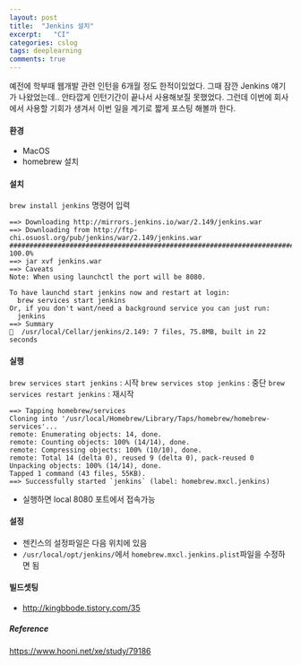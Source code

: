 ```yaml
---
layout: post
title:  "Jenkins 설치"
excerpt:   "CI"
categories: cslog
tags: deeplearning
comments: true
---
```


예전에 학부때 웹개발 관련 인턴을 6개월 정도 한적이있었다. 그때 잠깐 Jenkins 얘기가 나왔었는데.. 안타깝게 인턴기간이 끝나서 사용해보질 못했었다. 그런데 이번에 회사에서 사용할 기회가 생겨서 이번 일을 계기로 짧게 포스팅 해볼까 한다.

#### 환경
- MacOS
- homebrew 설치

#### 설치
```brew install jenkins``` 명령어 입력

```
==> Downloading http://mirrors.jenkins.io/war/2.149/jenkins.war
==> Downloading from http://ftp-chi.osuosl.org/pub/jenkins/war/2.149/jenkins.war
######################################################################## 100.0%
==> jar xvf jenkins.war
==> Caveats
Note: When using launchctl the port will be 8080.

To have launchd start jenkins now and restart at login:
  brew services start jenkins
Or, if you don't want/need a background service you can just run:
  jenkins
==> Summary
🍺  /usr/local/Cellar/jenkins/2.149: 7 files, 75.8MB, built in 22 seconds
```

#### 실행
```brew services start jenkins``` : 시작
```brew services stop jenkins``` : 중단
```brew services restart jenkins``` : 재시작


```
==> Tapping homebrew/services
Cloning into '/usr/local/Homebrew/Library/Taps/homebrew/homebrew-services'...
remote: Enumerating objects: 14, done.
remote: Counting objects: 100% (14/14), done.
remote: Compressing objects: 100% (10/10), done.
remote: Total 14 (delta 0), reused 9 (delta 0), pack-reused 0
Unpacking objects: 100% (14/14), done.
Tapped 1 command (43 files, 55KB).
==> Successfully started `jenkins` (label: homebrew.mxcl.jenkins)
```
- 실행하면 local 8080 포트에서 접속가능

#### 설정
- 젠킨스의 설정파일은 다음 위치에 있음
- ```/usr/local/opt/jenkins/```에서 ```homebrew.mxcl.jenkins.plist```파일을 수정하면 됨
#### 빌드셋팅
- http://kingbbode.tistory.com/35

##### Reference
https://www.hooni.net/xe/study/79186

